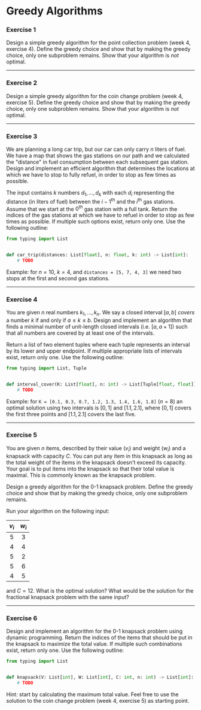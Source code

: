 # Greedy Algorithms

### Exercise 1

Design a simple greedy algorithm for the point collection problem (week 4, exercise 4). Define the greedy choice and show that by making the greedy choice, only one subproblem remains. Show that your algorithm is *not* optimal.

---

### Exercise 2

Design a simple greedy algorithm for the coin change problem (week 4, exercise 5). Define the greedy choice and show that by making the greedy choice, only one subproblem remains. Show that your algorithm is *not* optimal.

---

### Exercise 3

We are planning a long car trip, but our car can only carry $n$ liters of fuel. We have a map that shows the gas stations on our path and we calculated the "distance" in fuel consumption between each subsequent gas station. Design and implement an efficient algorithm that determines the locations at which we have to stop to fully refuel, in order to stop as few times as possible.

The input contains $k$ numbers $d_1, ..., d_k$ with each $d_i$ representing the distance (in liters of fuel) between the $i-1^\text{th}$ and the $i^\text{th}$ gas stations. Assume that we start at the $0^{th}$ gas station with a full tank. Return the indices of the gas stations at which we have to refuel in order to stop as few times as possible. If multiple such options exist, return only one. Use the following outline:

```py
from typing import List


def car_trip(distances: List[float], n: float, k: int) -> List[int]:
    # TODO
```

Example: for $n = 10$, $k = 4$, and `distances = [5, 7, 4, 3]` we need two stops at the first and second gas stations.

---

### Exercise 4

You are given $n$ real numbers $k_1, ..., k_n$. We say a closed interval $[a, b]$ *covers* a number $k$ if and only if $a \leq k \leq b$. Design and implement an algorithm that finds a minimal number of unit-length closed intervals (i.e. $[a, a+1]$) such that all numbers are covered by at least one of the intervals.

Return a list of two element tuples where each tuple represents an interval by its lower and upper endpoint. If multiple appropriate lists of intervals exist, return only one. Use the following outline:

```py
from typing import List, Tuple


def interval_cover(K: List[float], n: int) -> List[Tuple[float, float]]:
    # TODO
```

Example: for `K = [0.1, 0.3, 0.7, 1.2, 1.3, 1.4, 1.6, 1.8]` ($n=8$) an optimal solution using two intervals is $[0, 1]$ and $[1.1, 2.1]$, where $[0, 1]$ covers the first three points and $[1.1, 2.1]$ covers the last five.

---

### Exercise 5

You are given $n$ items, described by their value ($v_i$) and weight ($w_i$) and a knapsack with capacity $C$. You can put any item in this knapsack as long as the total weight of the items in the knapsack doesn't exceed its capacity. Your goal is to put items into the knapsack so that their total value is maximal. This is commonly known as the knapsack problem.

Design a greedy algorithm for the 0-1 knapsack problem. Define the greedy choice and show that by making the greedy choice, only one subproblem remains.

Run your algorithm on the following input:

| $v_i$ | $w_i$ |
|:-----:|:-----:|
|   5   |   3   |
|   4   |   4   |
|   5   |   2   |
|   5   |   6   |
|   4   |   5   |

and $C = 12$. What is the optimal solution? What would be the solution for the fractional knapsack problem with the same input?

---

### Exercise 6

Design and implement an algorithm for the 0-1 knapsack problem using dynamic programming. Return the indices of the items that should be put in the knapsack to maximize the total value. If multiple such combinations exist, return only one. Use the following outline:

```py
from typing import List


def knapsack(V: List[int], W: List[int], C: int, n: int) -> List[int]:
    # TODO
```

Hint: start by calculating the maximum total value. Feel free to use the solution to the coin change problem (week 4, exercise 5) as starting point.



